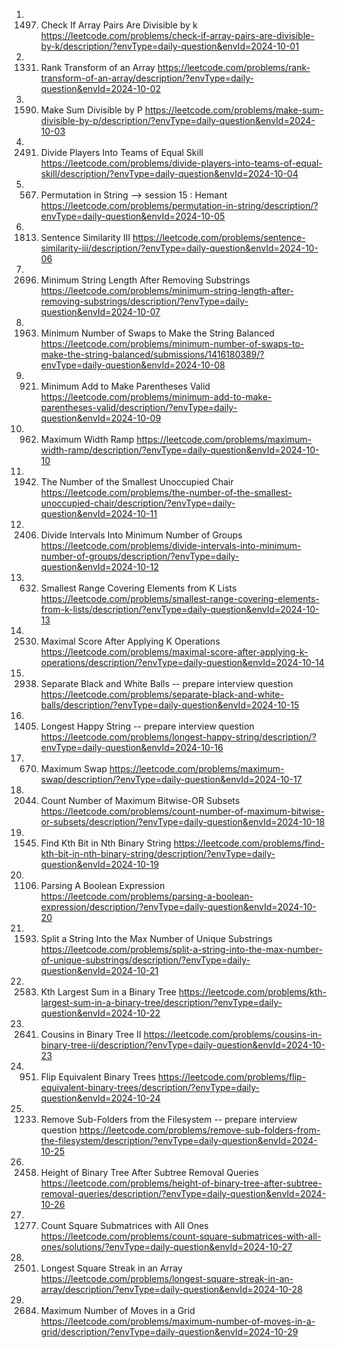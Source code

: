 1. 1497. Check If Array Pairs Are Divisible by k
https://leetcode.com/problems/check-if-array-pairs-are-divisible-by-k/description/?envType=daily-question&envId=2024-10-01
2. 1331. Rank Transform of an Array
https://leetcode.com/problems/rank-transform-of-an-array/description/?envType=daily-question&envId=2024-10-02
3. 1590. Make Sum Divisible by P
https://leetcode.com/problems/make-sum-divisible-by-p/description/?envType=daily-question&envId=2024-10-03
4. 2491. Divide Players Into Teams of Equal Skill
https://leetcode.com/problems/divide-players-into-teams-of-equal-skill/description/?envType=daily-question&envId=2024-10-04
5. 567. Permutation in String --> session 15 : Hemant
https://leetcode.com/problems/permutation-in-string/description/?envType=daily-question&envId=2024-10-05
6. 1813. Sentence Similarity III
https://leetcode.com/problems/sentence-similarity-iii/description/?envType=daily-question&envId=2024-10-06
7. 2696. Minimum String Length After Removing Substrings
https://leetcode.com/problems/minimum-string-length-after-removing-substrings/description/?envType=daily-question&envId=2024-10-07
8. 1963. Minimum Number of Swaps to Make the String Balanced
https://leetcode.com/problems/minimum-number-of-swaps-to-make-the-string-balanced/submissions/1416180389/?envType=daily-question&envId=2024-10-08
9. 921. Minimum Add to Make Parentheses Valid
https://leetcode.com/problems/minimum-add-to-make-parentheses-valid/description/?envType=daily-question&envId=2024-10-09
10. 962. Maximum Width Ramp
https://leetcode.com/problems/maximum-width-ramp/description/?envType=daily-question&envId=2024-10-10
11. 1942. The Number of the Smallest Unoccupied Chair
https://leetcode.com/problems/the-number-of-the-smallest-unoccupied-chair/description/?envType=daily-question&envId=2024-10-11
12. 2406. Divide Intervals Into Minimum Number of Groups
https://leetcode.com/problems/divide-intervals-into-minimum-number-of-groups/description/?envType=daily-question&envId=2024-10-12
13. 632. Smallest Range Covering Elements from K Lists
https://leetcode.com/problems/smallest-range-covering-elements-from-k-lists/description/?envType=daily-question&envId=2024-10-13
14. 2530. Maximal Score After Applying K Operations
https://leetcode.com/problems/maximal-score-after-applying-k-operations/description/?envType=daily-question&envId=2024-10-14
15. 2938. Separate Black and White Balls -- prepare interview question
https://leetcode.com/problems/separate-black-and-white-balls/description/?envType=daily-question&envId=2024-10-15
16. 1405. Longest Happy String -- prepare interview question
https://leetcode.com/problems/longest-happy-string/description/?envType=daily-question&envId=2024-10-16
17. 670. Maximum Swap
https://leetcode.com/problems/maximum-swap/description/?envType=daily-question&envId=2024-10-17
18. 2044. Count Number of Maximum Bitwise-OR Subsets
https://leetcode.com/problems/count-number-of-maximum-bitwise-or-subsets/description/?envType=daily-question&envId=2024-10-18
19. 1545. Find Kth Bit in Nth Binary String
https://leetcode.com/problems/find-kth-bit-in-nth-binary-string/description/?envType=daily-question&envId=2024-10-19
20. 1106. Parsing A Boolean Expression
https://leetcode.com/problems/parsing-a-boolean-expression/description/?envType=daily-question&envId=2024-10-20
21. 1593. Split a String Into the Max Number of Unique Substrings
https://leetcode.com/problems/split-a-string-into-the-max-number-of-unique-substrings/description/?envType=daily-question&envId=2024-10-21
22. 2583. Kth Largest Sum in a Binary Tree
https://leetcode.com/problems/kth-largest-sum-in-a-binary-tree/description/?envType=daily-question&envId=2024-10-22
23. 2641. Cousins in Binary Tree II
https://leetcode.com/problems/cousins-in-binary-tree-ii/description/?envType=daily-question&envId=2024-10-23
24. 951. Flip Equivalent Binary Trees
https://leetcode.com/problems/flip-equivalent-binary-trees/description/?envType=daily-question&envId=2024-10-24
25. 1233. Remove Sub-Folders from the Filesystem -- prepare interview question
https://leetcode.com/problems/remove-sub-folders-from-the-filesystem/description/?envType=daily-question&envId=2024-10-25
26. 2458. Height of Binary Tree After Subtree Removal Queries
https://leetcode.com/problems/height-of-binary-tree-after-subtree-removal-queries/description/?envType=daily-question&envId=2024-10-26
27. 1277. Count Square Submatrices with All Ones
https://leetcode.com/problems/count-square-submatrices-with-all-ones/solutions/?envType=daily-question&envId=2024-10-27
28. 2501. Longest Square Streak in an Array
https://leetcode.com/problems/longest-square-streak-in-an-array/description/?envType=daily-question&envId=2024-10-28
29. 2684. Maximum Number of Moves in a Grid
https://leetcode.com/problems/maximum-number-of-moves-in-a-grid/description/?envType=daily-question&envId=2024-10-29